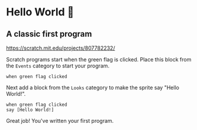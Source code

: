# Hello World 👋

## A classic first program

https://scratch.mit.edu/projects/807782232/

Scratch programs start when the green flag is clicked. Place this block from the `Events` category to start your program.

```scratchblocks
when green flag clicked
```

Next add a block from the `Looks` category to make the sprite say "Hello World!".

```scratchblocks
when green flag clicked
say [Hello World!]
```

Great job! You've written your first program.
